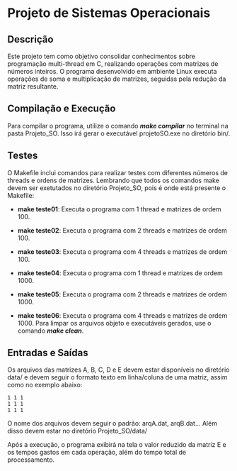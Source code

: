 # Projeto de Sistemas Operacionais

## Descrição
Este projeto tem como objetivo consolidar conhecimentos sobre programação multi-thread em C, realizando operações com matrizes de números inteiros. O programa desenvolvido em ambiente Linux executa operações de soma e multiplicação de matrizes, seguidas pela redução da matriz resultante.

## Compilação e Execução
Para compilar o programa, utilize o comando ***make compilar*** no terminal na pasta Projeto_SO. Isso irá gerar o executável projetoSO.exe no diretório bin/.

## Testes
O Makefile inclui comandos para realizar testes com diferentes números de threads e ordens de matrizes. Lembrando que todos os comandos make devem ser exetutados no diretório Projeto_SO, pois é onde está presente o Makefile:

- **make teste01**: Executa o programa com 1 thread e matrizes de ordem 100.
* **make teste02**: Executa o programa com 2 threads e matrizes de ordem 100.
+ **make teste03**: Executa o programa com 4 threads e matrizes de ordem 100.
- **make teste04**: Executa o programa com 1 thread e matrizes de ordem 1000.
* **make teste05**: Executa o programa com 2 threads e matrizes de ordem 1000.
+ **make teste06**: Executa o programa com 4 threads e matrizes de ordem 1000.
Para limpar os arquivos objeto e executáveis gerados, use o comando ***make clean***.

## Entradas e Saídas
Os arquivos das matrizes A, B, C, D e E devem estar disponíveis no diretório data/ e devem seguir o formato texto em linha/coluna de uma matriz, assim como no exemplo abaixo:
```
1 1 1
1 1 1
1 1 1
```

O nome dos arquivos devem seguir o padrão: arqA.dat, arqB.dat... Além disso devem estar no diretório Projeto_SO/data/

Após a execução, o programa exibirá na tela o valor reduzido da matriz E e os tempos gastos em cada operação, além do tempo total de processamento.